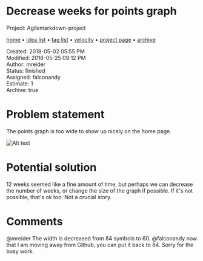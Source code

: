 # Decrease weeks for points graph

Project: Agilemarkdown-project

[home](../../index.md) • [idea list](../../ideas.md) • [tag list](../../tags.md) • [velocity](../../velocity.md) • [project page](../../agilemarkdown-project.md) • [archive](../archive.md)

Created: 2018-05-02 05:55 PM  
Modified: 2018-05-25 09:12 PM  
Author: mreider  
Status: finished  
Assigned: falconandy  
Estimate: 1  
Archive: true  

# Problem statement

The points graph is too wide to show up nicely on the home page.

![Alt text](https://monosnap.com/image/Vdjy00ZrGo2x2ssHlzE7sGVH1ky1xh.png)

# Potential solution

12 weeks seemed like a fine amount of time, but perhaps we can decrease the number of weeks, or change the size of the graph if possible. If it's not possible, that's ok too. Not a crucial story.

# Comments

  @mreider The width is decreased from 84 symbols to 60.
  @falconandy now that I am moving away from Github, you can put it back to 84. Sorry for the busy work.
